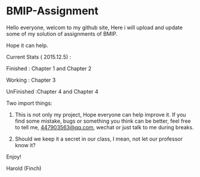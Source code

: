 # BMIP-Assignment

Hello everyone, welcom to my github site, Here i will upload and update some of my solution of assignments of BMIP.

Hope it can help.

Current Stats ( 2015.12.5) : 

Finished : Chapter 1 and Chapter 2

Working : Chapter 3

UnFinished :Chapter 4 and Chapter 4

Two import things:

1. This is not only my project, Hope everyone can help improve it. If you find some mistake, bugs or something you think can be better, feel free to tell me, 447903563@qq.com, wechat or just talk to me during breaks.

2. Should we keep it a secret in our class, I mean, not let our professor know it? 

Enjoy!

Harold (Finch)
